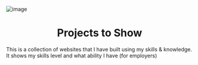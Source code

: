 ![image](https://github.com/prakhartiwari0/websites2show/assets/65062036/3a76d105-b2ac-4cb1-800e-82775dd13667)


<h1 align="center">
  Projects to Show
</h1>

This is a collection of websites that I have built using my skills &amp; knowledge. It shows my skills level and what ability I have (for employers)
